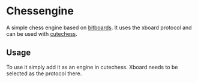 # Chessengine
A simple chess engine based on [bitboards](https://www.chessprogramming.org/Bitboards). 
It uses the xboard protocol and can be used with [cutechess](https://github.com/cutechess/cutechess).

## Usage
To use it simply add it as an engine in cutechess. Xboard needs to be selected as the protocol there.

